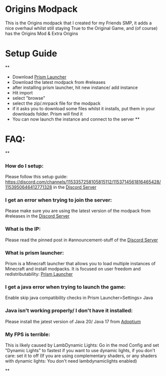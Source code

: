 # Origins Modpack
This is the Origins modpack that I created for my Friends SMP, it adds a nice overhaul whilst still staying True to the Original Game, and (of course) has the Origins Mod & Extra Origins

# Setup Guide 
**
- Download [Prism Launcher](https://prismlauncher.org) 
- Download the latest modpack from #releases 
- after installing prism launcher, hit new instance/ add instance 
- Hit import 
- select "browse"
- select the zip/.mrpack file for the modpack 
- if it asks you to download some files whilst it installs, put them in your downloads folder. Prism will find it 
- You can now launch the instance and connect to the server
**
# FAQ:
**
### How do I setup:
Please follow this setup guide: https://discord.com/channels/1153357258105815112/1153714561816465428/1153950646412771328 in the [Discord Server](https://discord.gg/cNGDMjehp5)

### I get an error when trying to join the server: 
Please make sure you are using the latest version of the modpack from #releases in the  [Discord Server](https://discord.gg/cNGDMjehp5)

### What is the IP:
Please read the pinned post in #announcement-stuff of the [Discord Server](https://discord.gg/cNGDMjehp5)

### What is prism launcher:
Prism is a Minecraft launcher that allows you to load multiple instances of Minecraft and install modpacks. It is focused on user freedom and redistributability: [Prism Launcher](https://prismlauncher.org)

### I get a java error when trying to launch the game:
Enable skip  java compatibility checks in Prism Launcher>Settings> Java 

### Java isn't working properly/ I don't have it installed: 
Please install the jatest version of Java 20/ Java 17 from [Adoptium](https://adoptium.net/temurin/releases/) 

### My FPS is terrible: 
This is likely caused by LambDynamic Lights: 
Go in the mod Config and set "Dynamic Lights" to fastest if you want to use dynamic lights, if you don't care: set it to off
(If you are using complementary shaders, or any shaders with dynamic lights: You don't need lambdynamiclights enabled) 
 


**

